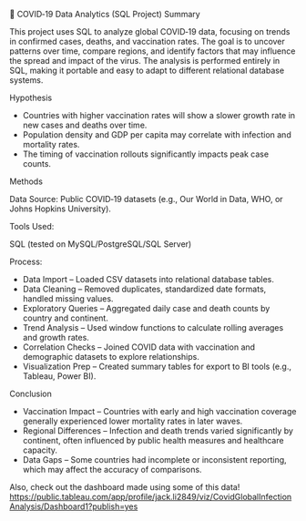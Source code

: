 🦠 COVID‑19 Data Analytics (SQL Project)
Summary

This project uses SQL to analyze global COVID‑19 data, focusing on trends in confirmed cases, deaths, and vaccination rates. The goal is to uncover patterns over time, compare regions, and identify factors that may influence the spread and impact of the virus. The analysis is performed entirely in SQL, making it portable and easy to adapt to different relational database systems.

Hypothesis

* Countries with higher vaccination rates will show a slower growth rate in new cases and deaths over time.
* Population density and GDP per capita may correlate with infection and mortality rates.
* The timing of vaccination rollouts significantly impacts peak case counts.

Methods

Data Source: Public COVID‑19 datasets (e.g., Our World in Data, WHO, or Johns Hopkins University).

Tools Used:

  SQL (tested on MySQL/PostgreSQL/SQL Server)

Process:

* Data Import – Loaded CSV datasets into relational database tables.
* Data Cleaning – Removed duplicates, standardized date formats, handled missing values.
* Exploratory Queries – Aggregated daily case and death counts by country and continent.
* Trend Analysis – Used window functions to calculate rolling averages and growth rates.
* Correlation Checks – Joined COVID data with vaccination and demographic datasets to explore relationships.
* Visualization Prep – Created summary tables for export to BI tools (e.g., Tableau, Power BI).

Conclusion

* Vaccination Impact – Countries with early and high vaccination coverage generally experienced lower mortality rates in later waves.
* Regional Differences – Infection and death trends varied significantly by continent, often influenced by public health measures and healthcare capacity.
* Data Gaps – Some countries had incomplete or inconsistent reporting, which may affect the accuracy of comparisons.

Also, check out the dashboard made using some of this data! 
https://public.tableau.com/app/profile/jack.li2849/viz/CovidGlobalInfectionAnalysis/Dashboard1?publish=yes
